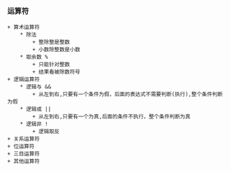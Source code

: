 ### 运算符
    + 算术运算符
        * 除法 
            + 整除整是整数 
            + 小数除整数是小数
        * 取余数 %
            + 只能针对整数
            + 结果看被除数符号
    + 逻辑运算符
        * 逻辑与 && 
            + 从左到右,只要有一个条件为假，后面的表达式不需要判断(执行),整个条件判断为假
        * 逻辑或 ||
            + 从左到右,只要有一个为真,后面的条件不执行，整个条件判断为真
        * 逻辑非 !
            + 逻辑取反
    + 关系运算符
    + 位运算符
    + 三目运算符
    + 其他运算符


    